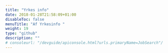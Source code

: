 ```yaml
---
title: "Yrkes info"
date: 2018-01-28T21:58:09+01:00
disableToc: false
menuTitle: "Af Yrkesinfo "
weight: 19
type: "github"
description: ""
# consoleurl: "/devguide/apiconsole.html?urls.primaryName=JobSearch"/
---
```







